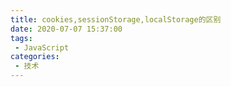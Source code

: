 ```yaml
---
title: cookies,sessionStorage,localStorage的区别
date: 2020-07-07 15:37:00
tags:
 - JavaScript
categories: 
 - 技术
---
```


